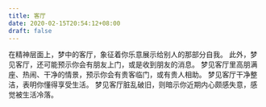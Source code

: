```yaml
---
title: 客厅
date: 2020-02-15T20:54:12+08:00
draft: false
---
```


在精神层面上，梦中的客厅，象征着你乐意展示给别人的那部分自我。
此外，梦见客厅，还可能预示你会有朋友上门，或是收到朋友的消息。
梦见客厅里高朋满座、热闹、干净的情景，预示你会有贵客临门，或有贵人相助。
梦见客厅干净整洁，表明你懂得享受生活。
梦见客厅脏乱破旧，则暗示你近期内心颇感失意，感觉被生活冷落。
